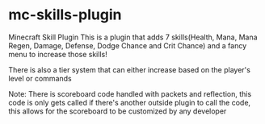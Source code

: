 # mc-skills-plugin
Minecraft Skill Plugin
This is a plugin that adds 7 skills(Health, Mana, Mana Regen, Damage, Defense, Dodge Chance and Crit Chance) 
and a fancy menu to increase those skills!

There is also a tier system that can either increase based on the player's level or commands

Note: There is scoreboard code handled with packets and reflection, this code is only gets called if there's another outside plugin
to call the code, this allows for the scoreboard to be customized by any developer
